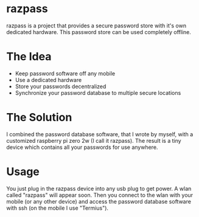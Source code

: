 # razpass
razpass is a project that provides a secure password store with it's own dedicated hardware.
This password store can be used completely offline. 

# The Idea
* Keep password software off any mobile
* Use a dedicated hardware
* Store your passwords decentralized
* Synchronize your password database to multiple secure locations

# The Solution
I combined the password database software, that I wrote by myself, with a customized raspberry pi zero 2w (I call it razpass). The result is a tiny device which contains all your passwords for use anywhere.
# Usage
You just plug in the razpass device into any usb plug to get power.
A wlan called "razpass" will appear soon. Then you connect to the wlan with your mobile (or any other device) and access the password database software with ssh (on the mobile I use "Termius").
